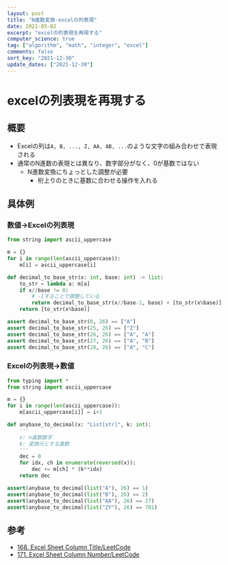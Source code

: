 ```yaml
---
layout: post
title: "N進数変換-excelの列表現"
date: 2021-05-02
excerpt: "excelの列表現を再現する"
computer_science: true
tag: ["algorithm", "math", "integer", "excel"]
comments: false
sort_key: "2021-12-30"
update_dates: ["2021-12-30"]
---
```


# excelの列表現を再現する

## 概要
 - Excelの列は`A, B, ..., Z, AA, AB, ...`のような文字の組み合わせで表現される
 - 通常のN進数の表現とは異なり、数字部分がなく、0が基数ではない
   - N進数変換にちょっとした調整が必要
     - 桁上りのときに基数に合わせる操作を入れる

## 具体例

### 数値->Excelの列表現

```python
from string import ascii_uppercase

m = {}
for i in range(len(ascii_uppercase)):
    m[i] = ascii_uppercase[i]

def decimal_to_base_str(x: int, base: int) -> list:
    to_str = lambda a: m[a]
    if x//base != 0:
        # -1することで調整している
        return decimal_to_base_str(x//base-1, base) + [to_str(x%base)]
    return [to_str(x%base)]

assert decimal_to_base_str(0, 26) == ["A"]
assert decimal_to_base_str(25, 26) == ["Z"]
assert decimal_to_base_str(26, 26) == ["A", "A"]
assert decimal_to_base_str(27, 26) == ["A", "B"]
assert decimal_to_base_str(28, 26) == ["A", "C"]
```

### Excelの列表現->数値

```python
from typing import *
from string import ascii_uppercase

m = {}
for i in range(len(ascii_uppercase)):
    m[ascii_uppercase[i]] = i+1

def anybase_to_decimal(x: "List[str]", k: int):
    '''
    x: n進数数字
    k: 変換元とする進数
    '''
    dec = 0
    for idx, ch in enumerate(reversed(x)):
        dec += m[ch] * (k**idx)
    return dec

assert(anybase_to_decimal(list("A"), 26) == 1)
assert(anybase_to_decimal(list("B"), 26) == 2)
assert(anybase_to_decimal(list("AA"), 26) == 27)
assert(anybase_to_decimal(list("ZY"), 26) == 701)
```

## 参考
 - [168. Excel Sheet Column Title/LeetCode](https://leetcode.com/problems/excel-sheet-column-title/)
 - [171. Excel Sheet Column Number/LeetCode](https://leetcode.com/problems/excel-sheet-column-number/)
